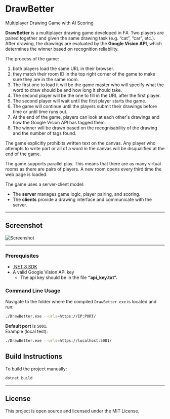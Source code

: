 # DrawBetter
Multiplayer Drawing Game with AI Scoring

**DrawBetter** is a multiplayer drawing game developed in F#. Two players are paired together and given the same drawing task (e.g. “cat”, “car”, etc.). After drawing, the drawings are evaluated by the **Google Vision API**, which determines the winner based on recognition reliability.

The process of the game:

1. both players load the same URL in their browser.
2. they match their room ID in the top right corner of the game to make sure they are in the same room.
3. The first one to load it will be the game master who will specify what the word to draw should be and how long it should take.
4. The second player will be the one to fill in the URL after the first player.
5. The second player will wait until the first player starts the game.
6. The game will continue until the players submit their drawings before time or until time runs out.
7. At the end of the game, players can look at each other's drawings and how the Google Vision API has tagged them.
8. The winner will be drawn based on the recognisability of the drawing and the number of tags found.

The game explicitly prohibits written text on the canvas. Any player who attempts to write part or all of a word in the canvas will be disqualified at the end of the game.

The game supports parallel play. This means that there are as many virtual rooms as there are pairs of players. A new room opens every third time the web page is loaded.


The game uses a server-client model:
- The **server** manages game logic, player pairing, and scoring.
- The **clients** provide a drawing interface and communicate with the server.

---

## Screenshot

![Screenshot](DrawBetter.png)

---

### Prerequisites
- [.NET 8 SDK](https://dotnet.microsoft.com/en-us/download/dotnet/8.0)
- A valid Google Vision API key
	- The api key should be in the file **“api_key.txt”.**


### Command Line Usage

Navigate to the folder where the compiled `DrawBetter.exe` is located and run:

```bash
./DrawBetter.exe --urls=https://IP:PORT/
```

**Default port** is `5001`.  
Example (local test):
```bash
./DrawBetter.exe --urls=https://localhost:5001/
```

## Build Instructions

To build the project manually:

```bash
dotnet build
```
---

## License

This project is open source and licensed under the MIT License.
